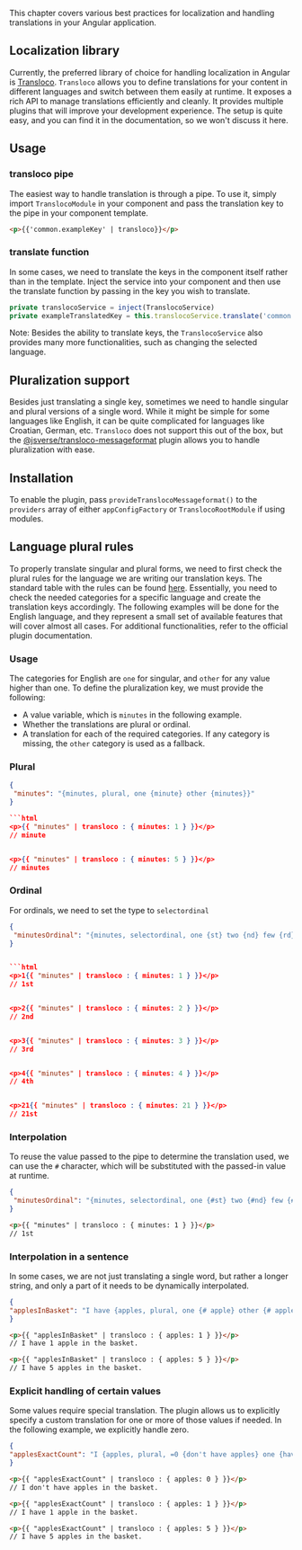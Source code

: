 This chapter covers various best practices for localization and handling translations in your Angular application.

## Localization library
Currently, the preferred library of choice for handling localization in Angular is [Transloco](https://jsverse.github.io/transloco/).
`Transloco` allows you to define translations for your content in different languages and switch between them easily at runtime. It exposes a rich API to manage translations efficiently and cleanly. It provides multiple plugins that will improve your development experience. The setup is quite easy, and you can find it in the documentation, so we won't discuss it here.


## Usage

### transloco pipe
The easiest way to handle translation is through a pipe. To use it, simply import `TranslocoModule` in your component and pass the translation key to the pipe in your component template.


```html
<p>{{'common.exampleKey' | transloco}}</p>
```


### translate function
In some cases, we need to translate the keys in the component itself rather than in the template. Inject the service into your component and then use the translate function by passing in the key you wish to translate.

```ts
private translocoService = inject(TranslocoService)
private exampleTranslatedKey = this.translocoService.translate('common.exampleKey')
```

Note: Besides the ability to translate keys, the `TranslocoService` also provides many more functionalities, such as changing the selected language.

## Pluralization support
Besides just translating a single key, sometimes we need to handle singular and plural versions of a single word. While it might be simple for some languages like English, it can be quite complicated for languages like Croatian, German, etc. `Transloco` does not support this out of the box, but the [@jsverse/transloco-messageformat](https://jsverse.github.io/transloco/docs/plugins/message-format) plugin allows you to handle pluralization with ease.

## Installation
To enable the plugin, pass `provideTranslocoMessageformat()` to the `providers` array of either `appConfigFactory` or `TranslocoRootModule` if using modules.

## Language plural rules

To properly translate singular and plural forms, we need to first check the plural rules for the language we are writing our translation keys. The standard table with the rules can be found [here](https://www.unicode.org/cldr/charts/45/supplemental/language_plural_rules.html). Essentially, you need to check the needed categories for a specific language and create the translation keys accordingly. The following examples will be done for the English language, and they represent a small set of available features that will cover almost all cases. For additional functionalities, refer to the official plugin documentation.

### Usage
The categories for English are `one` for singular, and `other` for any value higher than one. To define the pluralization key, we must provide the following:

- A value variable, which is `minutes` in the following example.
- Whether the translations are plural or ordinal.
- A translation for each of the required categories. If any category is missing, the `other` category is used as a fallback.


### Plural
```json
{
 "minutes": "{minutes, plural, one {minute} other {minutes}}"
}

```html
<p>{{ "minutes" | transloco : { minutes: 1 } }}</p>
// minute


<p>{{ "minutes" | transloco : { minutes: 5 } }}</p>
// minutes
```

### Ordinal
For ordinals, we need to set the type to `selectordinal`


```json
{
 "minutesOrdinal": "{minutes, selectordinal, one {st} two {nd} few {rd} other {th}}",
}


```html
<p>1{{ "minutes" | transloco : { minutes: 1 } }}</p>
// 1st


<p>2{{ "minutes" | transloco : { minutes: 2 } }}</p>
// 2nd


<p>3{{ "minutes" | transloco : { minutes: 3 } }}</p>
// 3rd


<p>4{{ "minutes" | transloco : { minutes: 4 } }}</p>
// 4th


<p>21{{ "minutes" | transloco : { minutes: 21 } }}</p>
// 21st


```
### Interpolation
To reuse the value passed to the pipe to determine the translation used, we can use the `#` character, which will be substituted with the passed-in value at runtime.

```json
{
 "minutesOrdinal": "{minutes, selectordinal, one {#st} two {#nd} few {#rd} other {#th}}",
}
```

```html
<p>{{ "minutes" | transloco : { minutes: 1 } }}</p>
// 1st
```

### Interpolation in a sentence
In some cases, we are not just translating a single word, but rather a longer string, and only a part of it needs to be dynamically interpolated.

```json
{
"applesInBasket": "I have {apples, plural, one {# apple} other {# apples}} in the basket.",
}
```

```html
<p>{{ "applesInBasket" | transloco : { apples: 1 } }}</p>
// I have 1 apple in the basket.

<p>{{ "applesInBasket" | transloco : { apples: 5 } }}</p>
// I have 5 apples in the basket.
```

### Explicit handling of certain values
Some values require special translation. The plugin allows us to explicitly specify a custom translation for one or more of those values if needed. In the following example, we explicitly handle zero.

```json
{
"applesExactCount": "I {apples, plural, =0 {don't have apples} one {have # apple} other {have # apples}} in the basket.",
}
```

```html
<p>{{ "applesExactCount" | transloco : { apples: 0 } }}</p>
// I don't have apples in the basket.

<p>{{ "applesExactCount" | transloco : { apples: 1 } }}</p>
// I have 1 apple in the basket.

<p>{{ "applesExactCount" | transloco : { apples: 5 } }}</p>
// I have 5 apples in the basket.
```
